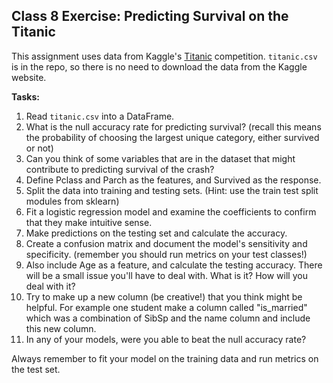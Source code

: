 ## Class 8 Exercise: Predicting Survival on the Titanic

This assignment uses data from Kaggle's [Titanic](https://www.kaggle.com/c/titanic/data) competition. `titanic.csv` is in the repo, so there is no need to download the data from the Kaggle website.

**Tasks:**

1. Read `titanic.csv` into a DataFrame.
2. What is the null accuracy rate for predicting survival? (recall this means the probability of choosing the largest unique category, either survived or not)
3. Can you think of some variables that are in the dataset that might contribute to predicting survival of the crash?
4. Define Pclass and Parch as the features, and Survived as the response.
5. Split the data into training and testing sets. (Hint: use the train test split modules from sklearn)
6. Fit a logistic regression model and examine the coefficients to confirm that they make intuitive sense.
7. Make predictions on the testing set and calculate the accuracy.
8. Create a confusion matrix and document the model's sensitivity and specificity. (remember you should run metrics on your test classes!)
9. Also include Age as a feature, and calculate the testing accuracy. There will be a small issue you'll have to deal with. What is it? How will you deal with it?
10. Try to make up a new column (be creative!) that you think might be helpful. For example one student make a column called "is_married" which was a combination of SibSp and the name column and include this new column.
11. In any of your models, were you able to beat the null accuracy rate?



Always remember to fit your model on the training data and run metrics on the test set.